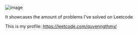 ![image](https://github.com/quyenngthmy/java_algorithms/assets/103766482/549ed003-29aa-4da0-9701-efc4fa1e7388)

It showcases the amount of problems I've solved on Leetcode
 
 This is my profile: https://leetcode.com/quyenngthmy/
